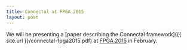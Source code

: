 ```yaml
---
title: Connectal at FPGA 2015
layout: post
---
```


We will be presenting a [paper describing the Connectal framework]({{ site.url }}/connectal-fpga2015.pdf) at [FPGA 2015](http://www.eecs.ucf.edu/isfpga/) in February.
